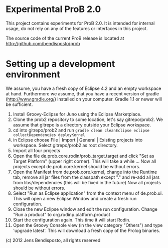 # Experimental ProB 2.0

This project contains experiments for ProB 2.0.
It is intended for internal usage, do not rely on any of the features or interfaces in this project. 

The source code of the current ProB release is located at http://github.com/bendisposto/prob

# Setting up a development environment

We assume, you have a fresh copy of Eclipse 4.2 and an empty workspace at hand. Furthermore we assume, that you have a recent version of gradle (http://www.gradle.org/) installed on your computer. Gradle 1.1 or newer will be sufficient.

1. Install Groovy-Eclipse for Juno using the Eclipse Marketplace.
2. Clone the prob2 repository to some location, let's say gitrepo/prob2. 
   We assume that gitrepo is a directory outside your Eclipse workspace. 
3. cd into gitrepo/prob2 and run `gradle clean cleanEclipse eclipse collectDependencies deployKernel`
4. in Eclipse choose File | Import | General | Existing projects into workspace. Select gitrepo/prob2 as root directory. 
5. Import all four projects 
6. Open the file de.prob.core.rodin/prob_target.target and click "Set as Target Platform" (upper right corner). 
   This will take a while ...
   Now all projects except de.prob.core.kernel should be without errors.
7. Open the Manifest from de.prob.core.kernel, change into the Runtime tab, remove all jar files from the classpath except "." and re-add all jars from libs/dependencies (this will be fixed in the future)
   Now all projects should be without errors.
8. Select "Run as Eclipse application" from the context menu of de.prob.ui. This will open a new Eclipse Window and create a fresh run configuration.
9. Close the new Eclipse window and edit the run configuration. Change "Run a product" to org.rodinp.platform.product
10. Start the configuration again. This time it will start Rodin.
11. Open the Groovy Console view (in the view category "Others") and type 'upgrade latest'. This will download a fresh copy of the Prolog binaries.

  
(c) 2012 Jens Bendisposto, all rights reserved